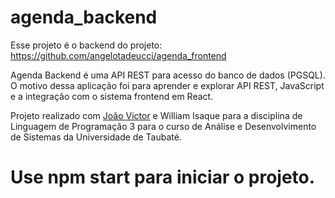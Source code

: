 # agenda_backend

Esse projeto é o backend do projeto: https://github.com/angelotadeucci/agenda_frontend


Agenda Backend é uma API REST para acesso do banco de dados (PGSQL).
O motivo dessa aplicação foi para aprender e explorar API REST, JavaScript e a integração com o sistema frontend em React.

Projeto realizado com [João Victor](https://github.com/joaovictorpsantos "João Victor") e William Isaque para a disciplina de Linguagem de Programação 3 para o curso de Análise e Desenvolvimento de Sistemas da Universidade de Taubaté.


# Use npm start para iniciar o projeto.
